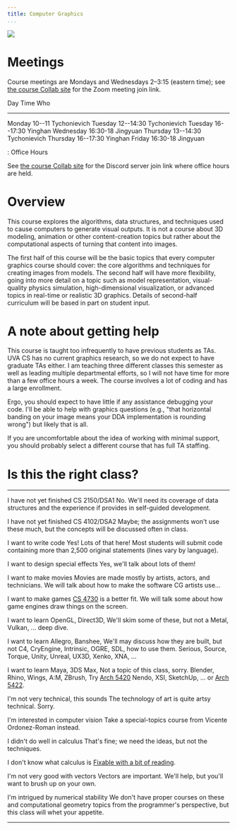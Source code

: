 ```yaml
---
title: Computer Graphics
...
```


<img id="icon" class="face" src="files/redchair0.png"/>
<script type="text/javascript">
var icon = document.getElementById("icon");
icon.setAttribute("src", "files/redchair"+Math.floor(Math.random()*6)+".png");
</script>

# Meetings

Course meetings are Mondays and Wednesdays 2–3:15 (eastern time);
see [the course Collab site](https://collab.its.virginia.edu/portal/site/6ed4717e-ca26-44bb-a311-2e18abcc488d/page/29ab466c-cd5c-4429-b11e-da4cd603e230) for the Zoom meeting join link.

Day         Time            Who
-------     --------------- -------------
Monday      10--11          Tychonievich
Tuesday     12--14:30       Tychonievich
Tuesday     16--17:30       Yinghan
Wednesday   16:30-18        Jingyuan
Thursday    13--14:30       Tychonievich
Thursday    16--17:30       Yinghan
Friday      16:30-18        Jingyuan

: Office Hours

See [the course Collab site](https://collab.its.virginia.edu/portal/site/87b0131b-78ba-4d1a-9eec-ed65343647a4/page-reset/9e0fb97c-90a4-40d6-8d1d-821bff0d0f02) for the Discord server join link where office hours are held.

# Overview 

This course explores the algorithms, data structures, 
and techniques used to cause computers to generate visual outputs.
It is not a course about 3D modeling, animation or other content-creation topics
but rather about the computational aspects of turning that content
into images.

The first half of this course will be the basic topics
that every computer graphics course should cover:
the core algorithms and techniques for creating images from models.
The second half will have more flexibility,
going into more detail on a topic such as model representation,
visual-quality physics simulation, high-dimensional visualization,
or advanced topics in real-time or realistic 3D graphics.
Details of second-half curriculum will be based in part on student input.

# A note about getting help

This course is taught too infrequently to have previous students as TAs.
UVA CS has no current graphics research, so we do not expect to have graduate TAs either.
I am teaching three different classes this semester as well as leading multiple departmental efforts, so I will not have time for more than a few office hours a week.
The course involves a lot of coding and has a large enrollment.

Ergo, you should expect to have little if any assistance debugging your code.
I'll be able to help with graphics questions (e.g., "that horizontal banding on your image means your DDA implementation is rounding wrong") but likely that is all.

If you are uncomfortable about the idea of working with minimal support, you should probably select a different course that has full TA staffing.

# Is this the right class?

--------------------------------------  ---------------------------------------
I have not yet finished CS 2150/DSA1    No. We'll need its coverage of data structures
                                        and the experience if provides in self-guided development.

I have not yet finished CS 4102/DSA2    Maybe; the assignments won't use these much, 
                                        but the concepts will be discussed often in class.

I want to write code                    Yes! Lots of that here! Most students will
                                        submit code containing more than 2,500 
                                        original statements (lines vary by language).

I want to design special effects        Yes, we'll talk about lots of them!

I want to make movies                   Movies are made mostly by artists, 
                                        actors, and technicians. We will talk
                                        about how to make the software CG 
                                        artists use...

I want to make games                    [CS 4730](//cs4730.cs.virginia.edu/) is a better fit.
                                        We will talk some about how game engines 
                                        draw things on the screen.

I want to learn OpenGL, Direct3D,       We'll skim some of these, but not a
Metal, Vulkan, ...                      deep dive.

I want to learn Allegro, Banshee,       We'll may discuss how they are built, but not
C4, CryEngine, Intrinsic, OGRE, SDL,    how to use them.
Serious, Source, Torque, Unity, Unreal,
UX3D, Xenko, XNA, ...

I want to learn Maya, 3DS Max,          Not a topic of this class, sorry.
Blender, Rhino, Wings, A:M, ZBrush,     Try [Arch 5420](//www.arch.virginia.edu/arch5420)
Nendo, XSI, SketchUp, ...               or [Arch 5422](//www.arch.virginia.edu/arch5422).

I'm not very technical, this sounds     The technology of art is quite
artsy                                   technical. Sorry.

I'm interested in computer vision       Take a special-topics course from
                                        Vicente Ordonez-Roman instead.

I didn't do well in calculus            That's fine; we need the ideas, but
                                        not the techniques.

I don't know what calculus is           [Fixable with a bit of reading](https://en.wikipedia.org/wiki/Integral).

I'm not very good with vectors          Vectors are important. We'll help, but
                                        you'll want to brush up on your own.

I'm intrigued by numerical stability    We don't have proper courses on these
and computational geometry              topics from the programmer's perspective,
                                        but this class will whet your appetite.
--------------------------------------  ---------------------------------------

